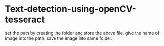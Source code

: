 # Text-detection-using-openCV-tesseract



set the path by creating the folder and store the above file.
give the name of image into the path.
save the image into same folder.
